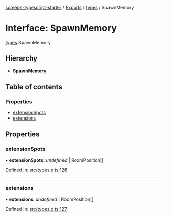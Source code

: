 [screeps-typescript-starter](../README.md) / [Exports](../modules.md) / [types](../modules/types.md) / SpawnMemory

# Interface: SpawnMemory

[types](../modules/types.md).SpawnMemory

## Hierarchy

* **SpawnMemory**

## Table of contents

### Properties

- [extensionSpots](types.spawnmemory.md#extensionspots)
- [extensions](types.spawnmemory.md#extensions)

## Properties

### extensionSpots

• **extensionSpots**: *undefined* \| RoomPosition[]

Defined in: [src/types.d.ts:128](https://github.com/Baelyk/screeps/blob/9bfed96/src/types.d.ts#L128)

___

### extensions

• **extensions**: *undefined* \| RoomPosition[]

Defined in: [src/types.d.ts:127](https://github.com/Baelyk/screeps/blob/9bfed96/src/types.d.ts#L127)
